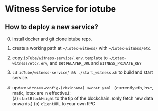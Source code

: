 # Witness Service for iotube

## How to deploy a new service?

0. install docker and git clone iotube repo.

1. create a working path at `~/iotex-witness/` with `~/iotex-witness/etc`. 
2. copy `ioTube/witness-service/.env.template` to `~/iotex-witness/etc/.env`, and set `RELAYER_URL` and `WITNESS_PRIVATE_KEY`
3. `cd ioTube/witness-service/ && ./start_witness.sh` to build and start service.
4. update `witness-config-[chainname].secret.yaml`  （currently eth, bsc, matic, iotex are in effective.):  
(a) `startBlockHeight` to the tip of the blockchain. (only fetch new data onwards.)
(b) `clientURL` to your own RPC
